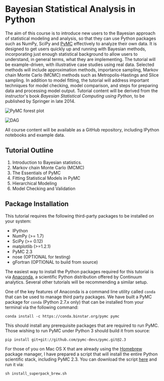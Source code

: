 # Bayesian Statistical Analysis in Python

The aim of this course is to introduce new users to the Bayesian approach of statistical modeling and analysis, so that they can use Python packages such as NumPy, SciPy and [PyMC](https://github.com/pymc-devs/pymc) effectively to analyze their own data. It is designed to get users quickly up and running with Bayesian methods, incorporating just enough statistical background to allow users to understand, in general terms, what they are implementing. The tutorial will be example-driven, with illustrative case studies using real data. Selected methods will include approximation methods, importance sampling, Markov chain Monte Carlo (MCMC) methods such as Metropolis-Hastings and Slice sampling. In addition to model fitting, the tutorial will address important techniques for model checking, model comparison, and steps for preparing data and processing model output. Tutorial content will be derived from the instructor's book *Bayesian Statistical Computing using Python*, to be published by Springer in late 2014.

![PyMC forest plot](http://d.pr/i/pqWT+)

![DAG](http://d.pr/i/AHZV+)

All course content will be available as a GitHub repository, including IPython notebooks and example data.

## Tutorial Outline

1.  Introduction to Bayesian statistics.
2.  Markov chain Monte Carlo (MCMC)
3.  The Essentials of PyMC
4.  Fitting Statistical Models in PyMC
5.  Hierarchical Modeling
6.  Model Checking and Validation

## Package Installation

This tutorial requires the following third-party packages to be installed on your system:

- IPython
- NumPy (>= 1.7)
- SciPy (>= 0.12)
- matplotlib (>=1.2.1)
- PyMC 2.3
- nose (OPTIONAL for testing)
- gFortran (OPTIONAL to build from source)

The easiest way to install the Python packages required for this tutorial is via [Anaconda](https://store.continuum.io/cshop/anaconda/), a scientific Python distribution offered by Continuum analytics. Several other tutorials will be recommending a similar setup. 

One of the key features of Anaconda is a command line utility called `conda` that can be used to manage third party packages. We have built a PyMC package for `conda` (Python 2.7.x only) that can be installed from your terminal via the following command:

    conda install -c https://conda.binstar.org/pymc pymc

This should install any prerequisite packages that are required to run PyMC. Those wishing to run PyMC under Python 3 should build it from source:

    pip install git+git://github.com/pymc-devs/pymc.git@2.3

For those of you on Mac OS X that are already using the [Homebrew](http://brew.sh) package manager, I have prepared a script that will install the entire Python scientific stack, including PyMC 2.3. You can download the script [here](https://gist.github.com/fonnesbeck/7de008b05e670d919b71) and run it via:

    sh install_superpack_brew.sh
